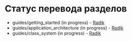 Статус перевода разделов
========================

* guides/getting_started (in progress) - <a href="http://github.com/radik">Radik</a>
* guides/application_architecture (in progress) - <a href="http://github.com/radik">Radik</a>
* guides/class_system (in progress) - <a href="http://github.com/radik">Radik</a>
